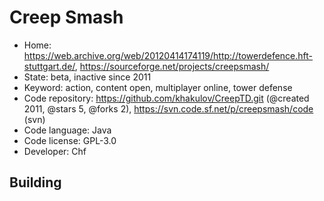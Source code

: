 # Creep Smash

- Home: https://web.archive.org/web/20120414174119/http://towerdefence.hft-stuttgart.de/, https://sourceforge.net/projects/creepsmash/
- State: beta, inactive since 2011
- Keyword: action, content open, multiplayer online, tower defense
- Code repository: https://github.com/khakulov/CreepTD.git (@created 2011, @stars 5, @forks 2), https://svn.code.sf.net/p/creepsmash/code (svn)
- Code language: Java
- Code license: GPL-3.0
- Developer: Chf

## Building
